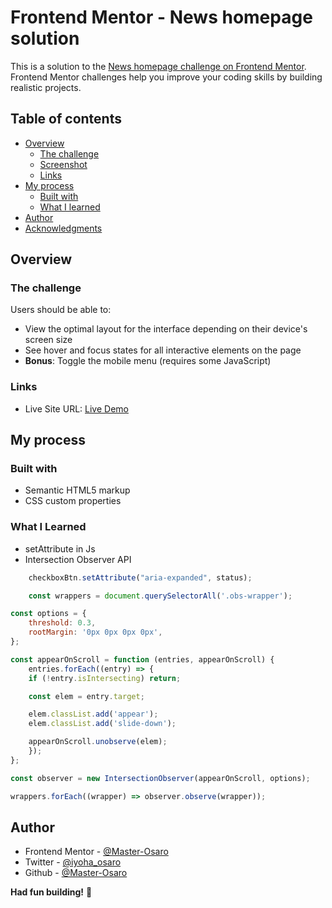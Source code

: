 # Frontend Mentor - News homepage solution

This is a solution to the [News homepage challenge on Frontend Mentor](https://www.frontendmentor.io/challenges/news-homepage-H6SWTa1MFl). Frontend Mentor challenges help you improve your coding skills by building realistic projects. 

## Table of contents

- [Overview](#overview)
  - [The challenge](#the-challenge)
  - [Screenshot](#screenshot)
  - [Links](#links)
- [My process](#my-process)
  - [Built with](#built-with)
  - [What I learned](#what-i-learned)
- [Author](#author)
- [Acknowledgments](#acknowledgments)

## Overview

### The challenge

Users should be able to:

- View the optimal layout for the interface depending on their device's screen size
- See hover and focus states for all interactive elements on the page
- **Bonus**: Toggle the mobile menu (requires some JavaScript)



### Links

- Live Site URL: [Live Demo](https://news-homepage-o)

## My process

### Built with

- Semantic HTML5 markup
- CSS custom properties


### What I Learned
- setAttribute in Js
- Intersection Observer API

```js
    checkboxBtn.setAttribute("aria-expanded", status);

    const wrappers = document.querySelectorAll('.obs-wrapper');

const options = {
    threshold: 0.3,
    rootMargin: '0px 0px 0px 0px',
};

const appearOnScroll = function (entries, appearOnScroll) {
    entries.forEach((entry) => {
    if (!entry.isIntersecting) return;

    const elem = entry.target;

    elem.classList.add('appear');
    elem.classList.add('slide-down');

    appearOnScroll.unobserve(elem);
    });
};

const observer = new IntersectionObserver(appearOnScroll, options);

wrappers.forEach((wrapper) => observer.observe(wrapper));
```




## Author
- Frontend Mentor - [@Master-Osaro](https://www.frontendmentor.io/profile/Master-Osaro)
- Twitter - [@iyoha_osaro](https://twitter.com/iyoha_osaro)
- Github - [@Master-Osaro](https://github.com/Master-Osaro/)

**Had fun building!** 🚀
